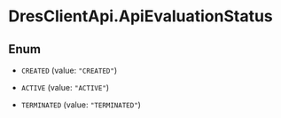 # DresClientApi.ApiEvaluationStatus

## Enum


* `CREATED` (value: `"CREATED"`)

* `ACTIVE` (value: `"ACTIVE"`)

* `TERMINATED` (value: `"TERMINATED"`)


